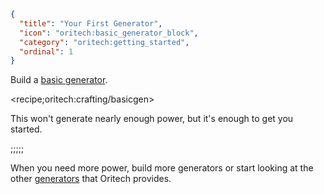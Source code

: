 ```json
{
  "title": "Your First Generator",
  "icon": "oritech:basic_generator_block",
  "category": "oritech:getting_started",
  "ordinal": 1
}
```

Build a [basic generator](^oritech:processing/generators).

<recipe;oritech:crafting/basicgen>

This won't generate nearly enough power, but it's enough to get you started.

;;;;;

When you need more power, build more generators or start looking at the other [generators](^oritech:processing/generators) that Oritech provides.